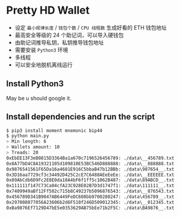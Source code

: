 # Pretty HD Wallet

- 设定 `最小规律长度` / `钱包个数` / `CPU 线程数` 生成好看的 ETH 钱包地址
- 最高安全等级的 24 个助记词，可以导入硬钱包
- 由助记词推导私钥，私钥推导钱包地址
- 需要安装 `Python3` 环境
- 多线程
- 可以安全地脱机离线运行

## Install Python3

May be u should google it.

## Install dependencies and run the script

```bash
$ pip3 install moment mnemonic bip44
$ python main.py
> Min length: 6
> Wallets amount: 10
> Treads: 20
0xEbEE13F3eB0815D3364Ba1a670c7196526456789: ./data\__456789.txt
0x8A77bD4C8A19321105d109810E53BC546D888888: ./data\__888888.txt
0x9876541561F65Da16a4681E916C5bbaB47b12BBb: ./data\987654__.txt
0x3D16aa7729cf3c34492D425C2cE7C6488AEeEeEe: ./data\__EEEEEE.txt
0x89AbCdb6D9Fc2E8E0da18A4bF6f1ff5c1062B487: ./data\89ABCD__.txt
0x111111f147C73Ca04cfA23C928E02B7D3d1747f1: ./data\111111__.txt
0x7409949aBf12Ff502c715b8C49237b5096876543: ./data\__876543.txt
0x456789D341B9047AB6449FeDC608bb9700280247: ./data\456789__.txt
0x297008077056A23606b2d6F510f246D509012345: ./data\__012345.txt
0xBa9876Ef7129D47bE5e0353629AB75bEe71b2F5C: ./data\BA9876__.txt
```
